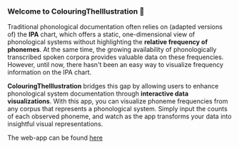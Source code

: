 ### Welcome to **ColouringTheIllustration** 🎨

Traditional phonological documentation often relies on (adapted versions of) the **IPA** chart, which offers a static, one-dimensional view of phonological systems without highlighting the **relative frequency of phonemes**. At the same time, the growing availability of phonologically transcribed spoken corpora provides valuable data on these frequencies. However, until now, there hasn't been an easy way to visualize frequency information on the IPA chart.

**ColouringTheIllustration** bridges this gap by allowing users to enhance phonological system documentation through **interactive data visualizations**. With this app, you can visualize phoneme frequencies from any corpus that represents a phonological system. Simply input the counts of each observed phoneme, and watch as the app transforms your data into insightful visual representations.

The web-app can be found [here](https://jgenette.shinyapps.io/colouringtheillustrationapp/)

